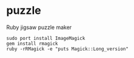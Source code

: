 # puzzle
Ruby jigsaw puzzle maker

```
sudo port install ImageMagick
gem install rmagick
ruby -rRMagick -e "puts Magick::Long_version"
```
